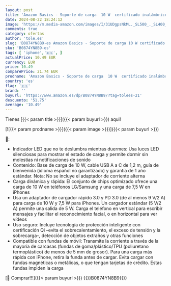 ```yaml
---
layout: post
title: 'Amazon Basics - Soporte de carga  10 W  certificado inalámbrico Qi  iPhone 15/14/13/12/11/X  Samsung   con cable USB  no incluye adaptador de corriente alterna   negro'
date: 2024-08-22 18:24:12
image: 'https://m.media-amazon.com/images/I/31UDgpsNkML._SL500_._SL400_.jpg'
comments: true
category: ofertas
author: 'tole.es'
slug: 'B0874YN8B9-es Amazon Basics - Soporte de carga 10 W certificado...'
sku: 'B0874YN8B9-es'
tags: [ 'iphone','🇪🇸', ]
actualPrice: 10.49 EUR
currency: EUR
price: 10.49
comparePrice: 21.74 EUR
prodname: 'Amazon Basics - Soporte de carga  10 W  certificado inalámbrico Qi  iPhone 15/14/13/12/11/X  Samsung   con cable USB  no incluye adaptador de corriente alterna   negro'
country: 'es'
flag: '🇪🇸'
brand: ''
buyurl: 'https://www.amazon.es/dp/B0874YN8B9/?tag=tolees-21'
descuento: '51.75'
average: '10.49'
---
```


Tienes [{{< param title >}}]({{< param buyurl >}}) aqui!

[![{{< param prodname >}}]({{< param image >}})]({{< param buyurl >}})

🔎:

- Indicador LED que no te deslumbra mientras duermes: Usa luces LED silenciosas para mostrar el estado de carga y permite dormir sin molestias ni notificaciones de sonido
- Contenido: Base de carga de 10 W, cable USB A a C de 1,2 m, guía de bienvenida (idioma español no garantizado) y garantía de 1 año estándar. Nota: No se incluye el adaptador de corriente alterna
- Carga dinámica y rápida: El conjunto de chips optimizado ofrece una carga de 10 W en teléfonos LG/Samsung y una carga de 7,5 W en iPhones
- Usa un adaptador de cargador rápido 3.0 y PD 3.0 (de al menos 9 V/2 A) para carga de 10 W y 7,5 W para iPhones. Un cargador estándar (5 V/2 A) permite una salida de 5 W. Carga el teléfono en vertical para escribir mensajes y facilitar el reconocimiento facial, o en horizontal para ver vídeos
- Uso seguro: Incluye tecnología de protección inteligente con certificación Qi –evita el sobrecalentamiento, el exceso de tensión y la sobrecarga–, detección de objetos extraños y otras funciones
- Compatible con fundas de móvil: Transmite la corriente a través de la mayoría de carcasas (fundas de goma/plástico/TPU (poliuretano termoplástico) de menos de 5 mm de grosor). Para una carga más rápida con iPhone, retira la funda antes de cargar. Evita cargar con fundas magnéticas o metálicas, o que tengan tarjetas de crédito. Estas fundas impiden la carga

[🛒 Comprar!!!]({{< param buyurl >}})
{{<world>}}B0874YN8B9{{</world>}}
